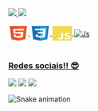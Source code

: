 <div>
   <a href="https://github.com/joaoramoslucas">
   <img height="180em" src="https://github-readme-stats.vercel.app/api?username=joaoramoslucas&show_icons=true&theme=radical&include_all_commits=true&count_private=true"/>
   <img height="160em" src="https://github-readme-stats.vercel.app/api/top-langs/?username=joaoramoslucas&layout=compact&langs_count=7&theme=radical&cache_seconds=1800"/>

</div>
<div style="display: inline_block"><br>
  <img align="center" alt="HTML" height="30" width="40" src="https://raw.githubusercontent.com/devicons/devicon/master/icons/html5/html5-original.svg">
  <img align="center" alt="CSS" height="30" width="40" src="https://raw.githubusercontent.com/devicons/devicon/master/icons/css3/css3-original.svg">
  <img align="center" alt="Js" height="30" width="40" src="https://raw.githubusercontent.com/devicons/devicon/master/icons/javascript/javascript-plain.svg">
  <img align="center" alt="Js" height="30" width="40" src="https://cdn.jsdelivr.net/gh/devicons/devicon/icons/react/react-original.svg" />
  </div>
 <br>
 
  ### Redes sociais!! 😎
 
<div> 
  <a href="mailto:joaopedroramosdelucas10@gmail.com"><img src="https://img.shields.io/badge/-Gmail-%23333?style=for-the-badge&logo=gmail&logoColor=white" target="_blank"></a>
  <a href="https://www.linkedin.com/in/joaoramoslucas/" target="_blank"><img src="https://img.shields.io/badge/-LinkedIn-%230077B5?style=for-the-badge&logo=linkedin&logoColor=white" target="_blank"></a> 
  <a href="https://www.instagram.com/joaolucasjpl/" target="_blank"><img src="https://img.shields.io/badge/-Instagram-%23E4405F?style=for-the-badge&logo=instagram&logoColor=white" target="_blank"></a>
 
 ![Snake animation](https://github.com/joaoramoslucas/joaoramoslucas/blob/output/github-contribution-grid-snake.svg)
</div>
